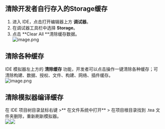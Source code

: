 
## 清除开发者自行存入的Storage缓存
1. 进入 IDE，点击打开编辑器上方 **调试器**。
2. 在调试器工具栏中选择 **Storage**。
3. 点击 **Clear All **清除缓存数据。<br />![image.png](https://cdn.nlark.com/yuque/0/2021/png/179989/1624945569293-6b2c5e9a-cd2a-4da5-aa5c-63e010acdfe7.png#align=left&display=inline&height=1015&margin=%5Bobject%20Object%5D&name=image.png&originHeight=1015&originWidth=1913&size=147592&status=done&style=none&width=1913)

## 清除各种缓存
IDE 模拟器左上方的 **清除缓存** 功能，开发者可以点击操作一键清除各种缓存；可清除构建、数据、授权、文件、构建、网络、插件缓存。<br />![image.png](https://cdn.nlark.com/yuque/0/2021/png/179989/1624945355260-85bb6afb-dea0-4f06-9ecd-9236ed7d247b.png#align=left&display=inline&height=236&margin=%5Bobject%20Object%5D&name=image.png&originHeight=236&originWidth=372&size=13308&status=done&style=none&width=372)

## 清除模拟器编译缓存
在 IDE 项目树目录鼠标右键 >** 在文件系统中打开** > 在项目根目录找到 .tea 文件夹删除，重新刷新模拟器。<br />![](https://gw.alipayobjects.com/zos/sptworksff_prod/ab4949aa-e77f-40c6-9a77-d99ad323a9e2.png#align=left&display=inline&height=514&margin=%5Bobject%20Object%5D&originHeight=514&originWidth=300&status=done&style=none&width=300)![](https://gw.alipayobjects.com/zos/sptworksff_prod/8b97d313-d698-4d72-a574-376aebd18cb5.png#align=left&display=inline&height=214&margin=%5Bobject%20Object%5D&originHeight=214&originWidth=264&status=done&style=none&width=264)<br /> 
